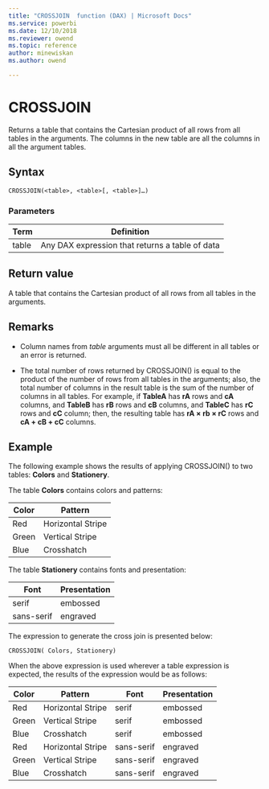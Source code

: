 ```yaml
---
title: "CROSSJOIN  function (DAX) | Microsoft Docs"
ms.service: powerbi 
ms.date: 12/10/2018
ms.reviewer: owend
ms.topic: reference
author: minewiskan
ms.author: owend

---
```

# CROSSJOIN

Returns a table that contains the Cartesian product of all rows from all tables in the arguments. The columns in the new table are all the columns in all the argument tables.  
  
## Syntax  
  
```dax
CROSSJOIN(<table>, <table>[, <table>]…)  
```
  
### Parameters  

|Term|Definition|  
|--------|--------------|  
|table|Any DAX expression that returns a table of data|  
  
## Return value

A table that contains the Cartesian product of all rows from all tables in the arguments.  
  
## Remarks  
  
- Column names from *table* arguments must all be different in all tables or an error is returned.  
  
- The total number of rows returned by CROSSJOIN() is equal to the product of the number of rows from all tables in the arguments; also, the total number of columns in the result table is the sum of the number of columns in all tables. For example, if **TableA** has **rA** rows and **cA** columns, and **TableB** has **rB** rows and **cB** columns, and **TableC** has **rC** rows and **cC** column; then, the resulting table has **rA × rb × rC** rows and **cA + cB + cC** columns.  
  
## Example

The following example shows the results of applying CROSSJOIN() to two tables: **Colors** and **Stationery**.  
  
The table **Colors** contains colors and patterns:  
  
|Color|Pattern|  
|---------|-----------|  
|Red|Horizontal Stripe|  
|Green|Vertical Stripe|  
|Blue|Crosshatch|  
  
The table **Stationery** contains fonts and presentation:  
  
|Font|Presentation|  
|--------|----------------|  
|serif|embossed|  
|sans-serif|engraved|  
  
The expression to generate the cross join is presented below:  
  
```dax
CROSSJOIN( Colors, Stationery)  
```

When the above expression is used wherever a table expression is expected, the results of the expression would be as follows:  
  
|Color|Pattern|Font|Presentation|  
|---------|-----------|---------|-----------|  
|Red|Horizontal Stripe|serif|embossed|  
|Green|Vertical Stripe|serif|embossed|  
|Blue|Crosshatch|serif|embossed|  
|Red|Horizontal Stripe|sans-serif|engraved|  
|Green|Vertical Stripe|sans-serif|engraved|  
|Blue|Crosshatch|sans-serif|engraved|  

